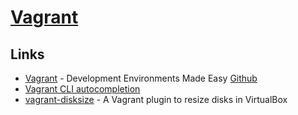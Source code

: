 # [Vagrant](https://www.vagrantup.com/)

## Links

- [Vagrant](https://www.vagrantup.com/) - Development Environments Made Easy [Github](https://github.com/hashicorp/vagrant)
- [Vagrant CLI autocompletion](https://www.vagrantup.com/docs/cli)
- [vagrant-disksize](https://github.com/sprotheroe/vagrant-disksize) - A Vagrant plugin to resize disks in VirtualBox